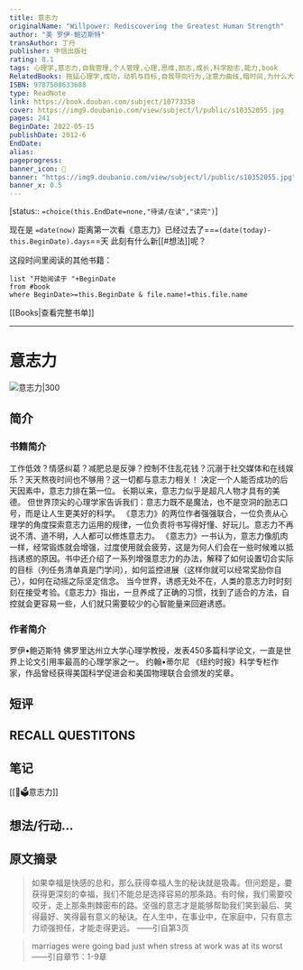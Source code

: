 ```yaml
---
title: 意志力
originalName: "Willpower: Rediscovering the Greatest Human Strength"
author: "美 罗伊·鲍迈斯特"
transAuthor: 丁丹
publisher: 中信出版社
rating: 8.1
tags: 心理学,意志力,自我管理,个人管理,心理,思维,励志,成长,科学励志,能力,book
RelatedBooks: 拖延心理学,成功，动机与目标,自我导向行为,注意力曲线,暗时间,为什么大猩猩比专家高明,瞬变,少有人走的路,改变,驱动力
ISBN: 9787508633688
type: ReadNote
link: https://book.douban.com/subject/10773358
cover: https://img9.doubanio.com/view/subject/l/public/s10352055.jpg
pages: 241
BeginDate: 2022-05-15
publishDate: 2012-6
EndDate:
alias:
pageprogress:
banner_icon: 📖
banner: "https://img9.doubanio.com/view/subject/l/public/s10352055.jpg"
banner_x: 0.5
---
```

[status:: `=choice(this.EndDate=none,"待读/在读","读完")`]

现在是 `=date(now)`
距离第一次看《意志力》已经过去了==`=(date(today)-this.BeginDate).days`==天
此刻有什么新[[#想法]]呢？


这段时间里阅读的其他书籍：

```dataview
list "开始阅读于 "+BeginDate
from #book 
where BeginDate>=this.BeginDate & file.name!=this.file.name
```

[[Books|查看完整书单]]

---
# 意志力

![意志力|300](https://img9.doubanio.com/view/subject/l/public/s10352055.jpg)

## 简介
### 书籍简介

工作低效？情感纠葛？减肥总是反弹？控制不住乱花钱？沉溺于社交媒体和在线娱乐？天天熬夜时间也不够用？这一切都与意志力相关！
决定一个人能否成功的后天因素中，意志力排在第一位。
长期以来，意志力似乎是超凡人物才具有的美德。
但世界顶尖的心理学家告诉我们：意志力既不是魔法，也不是空洞的励志口号，而是让人生更美好的科学。
《意志力》的两位作者强强联合，一位负责从心理学的角度探索意志力运用的规律，一位负责将书写得好懂、好玩儿。意志力不再说不清、道不明，人人都可以修炼意志力。
《意志力》一书认为，意志力像肌肉一样，经常锻炼就会增强，过度使用就会疲劳，这是为何人们会在一些时候难以抵挡诱惑的原因。书中还介绍了一系列增强意志力的办法，解释了如何设置切合实际的目标（列任务清单真是门学问），如何监控进展（这样你就可以经常奖励你自己），如何在动摇之际坚定信念。
当今世界，诱惑无处不在，人类的意志力时时刻刻在接受考验。《意志力》指出，一旦养成了正确的习惯，找到了适合的方法，自控就会更容易一些，人们就只需要较少的心智能量来回避诱惑。


### 作者简介

罗伊•鲍迈斯特  佛罗里达州立大学心理学教授，发表450多篇科学论文，一直是世界上论文引用率最高的心理学家之一。
约翰•蒂尔尼  《纽约时报》科学专栏作家，作品曾经获得美国科学促进会和美国物理联合会颁发的奖章。


## 短评

## RECALL QUESTITONS

## 笔记
[[📙🗳意志力]]
## 想法/行动...

## 原文摘录
> 如果幸福是快感的总和，那么获得幸福人生的秘诀就是吸毒。但问题是，要获得更深刻的幸福，我们不能总是选择容易的那条路。有时候，我们需要咬咬牙，走上那条荆棘密布的路。坚强的意志才是能够帮助我们笑到最后、笑得最好、笑得最有意义的秘诀。在人生中，在事业中，在家庭中，只有意志力顽强担任，才能走得更远。
——引自第3页

> marriages were going bad just when stress at work was at its worst
——引自章节：1-9章

## 
